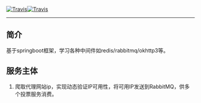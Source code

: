 [![Travis](https://img.shields.io/badge/SpringBoot-1.5.3.RELEASE-green.svg?style=plastic)](http://spring.io/)[![Travis](https://img.shields.io/badge/OkHttp-3.8.0-green.svg?style=plastic)](http://square.github.io/okhttp/)

---

## 简介 
基于springboot框架，学习各种中间件如redis/rabbitmq/okhttp3等。 
## 服务主体
1. 爬取代理网站ip，实现动态验证IP可用性，将可用IP发送到RabbitMQ，供多个投票服务消费。
